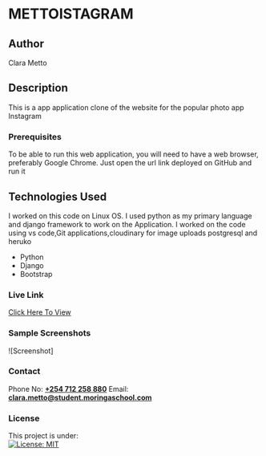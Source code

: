 # METTOISTAGRAM


## Author
Clara Metto


## Description
This is a app application clone of the website for the popular photo app Instagram



### Prerequisites
To be able to run this web application, you will need to have a web browser, preferably Google Chrome. Just open the url link deployed on GitHub and run it

## Technologies Used
I worked on this code on Linux OS. I used python as my primary language and django framework to work on the Application. I worked on the code using vs code,Git applications,cloudinary for image uploads postgresql and heruko

- Python
- Django
- Bootstrap





### Live Link
[Click Here To View]()


### Sample Screenshots
![Screenshot]<img src="">


### Contact
Phone No: **[+254 712 258 880](tel:+254712258880)**
Email: **[clara.metto@student.moringaschool.com](mailto:clara.metto@student.moringaschool.com)**


### License
This project is under:  
[![License: MIT](https://img.shields.io/badge/License-MIT-yellow.svg)](/LICENSE)